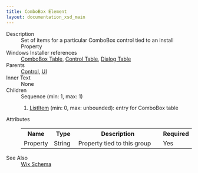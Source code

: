 ```yaml
---
title: ComboBox Element
layout: documentation_xsd_main
---
```

<dl>
  <dt>Description</dt>
  <dd>                 Set of items for a particular ComboBox control tied to an install Property             </dd>
  <dt>Windows Installer references</dt>
  <dd>
    <a href="http://msdn.microsoft.com/library/aa367872.aspx" target="_blank">ComboBox Table</a>, <a href="http://msdn.microsoft.com/library/aa368044.aspx" target="_blank">Control Table</a>, <a href="http://msdn.microsoft.com/library/aa368286.aspx" target="_blank">Dialog Table</a></dd>
  <dt>Parents</dt>
  <dd>
    <a href="../control/">Control</a>, <a href="../ui/">UI</a></dd>
  <dt>Inner Text</dt>
  <dd>None</dd>
  <dt>Children</dt>
  <dd>Sequence (min: 1, max: 1)<ol><li><a href="../listitem/">ListItem</a> (min: 0, max: unbounded): entry for ComboBox table</li></ol></dd>
  <dt>Attributes</dt>
  <dd>
    <table cellspacing="0" cellpadding="0" class="schema">
      <tr>
        <th width="15%">Name</th>
        <th width="15%">Type</th>
        <th width="65%">Description</th>
        <th width="15%">Required</th>
      </tr>
      <tr>
        <td>Property</td>
        <td>String</td>
        <td>Property tied to this group</td>
        <td>Yes</td>
      </tr>
    </table>
  </dd>
  <dt>See Also</dt>
  <dd>
    <a href="../">Wix Schema</a>
  </dd>
</dl>
